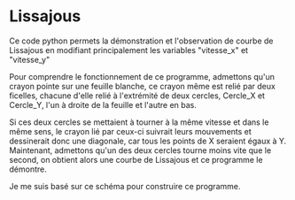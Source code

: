 # Lissajous
Ce code python permets la démonstration et l'observation de courbe de Lissajous en modifiant principalement les variables "vitesse_x" et "vitesse_y"

Pour comprendre le fonctionnement de ce programme, admettons qu'un crayon pointe sur une feuille blanche, ce crayon même est relié par deux ficelles, chacune d'elle relié à l'extrémité de deux cercles, Cercle_X et Cercle_Y, l'un à droite de la feuille et l'autre en bas.

Si ces deux cercles se mettaient à tourner à la même vitesse et dans le même sens, le crayon lié par ceux-ci suivrait leurs mouvements et dessinerait donc une diagonale, car tous les points de X seraient égaux à Y. Maintenant, admettons qu'un des deux cercles tourne moins vite que le second, on obtient alors une courbe de Lissajous et ce programme le démontre.

Je me suis basé sur ce schéma pour construire ce programme.
